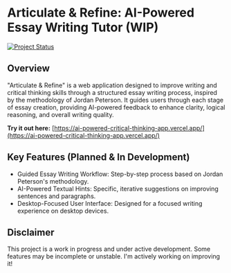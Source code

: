 # Articulate & Refine: AI-Powered Essay Writing Tutor (WIP)

[![Project Status](https://img.shields.io/badge/status-in%20progress-yellow)](https://shields.io/)

## Overview

"Articulate & Refine" is a web application designed to improve writing and critical thinking skills through a structured essay writing process, inspired by the methodology of Jordan Peterson. It guides users through each stage of essay creation, providing AI-powered feedback to enhance clarity, logical reasoning, and overall writing quality.

**Try it out here:** [https://ai-powered-critical-thinking-app.vercel.app/](https://ai-powered-critical-thinking-app.vercel.app/)

## Key Features (Planned & In Development)

*   Guided Essay Writing Workflow: Step-by-step process based on Jordan Peterson's methodology.
*   AI-Powered Textual Hints: Specific, iterative suggestions on improving sentences and paragraphs.
*   Desktop-Focused User Interface: Designed for a focused writing experience on desktop devices.

## Disclaimer

This project is a work in progress and under active development. Some features may be incomplete or unstable. I'm actively working on improving it!
